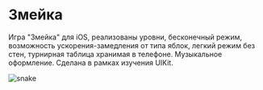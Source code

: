 # Змейка
Игра "Змейка" для iOS, реализованы уровни, бесконечный режим, возможность ускорения-замедления от типа яблок, легкий режим без стен, турнирная таблица хранимая в телефоне. Музыкальное оформление. Сделана в рамках изучения UIKit.

![snake](https://github.com/user-attachments/assets/be61c5da-0869-42f7-a529-e038c22784cb)
